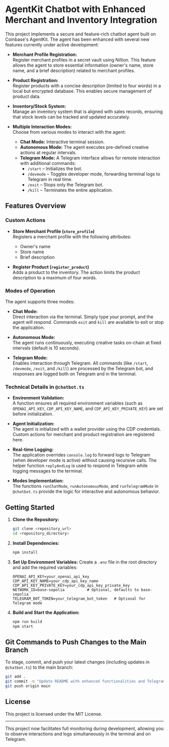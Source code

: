 # AgentKit Chatbot with Enhanced Merchant and Inventory Integration

This project implements a secure and feature-rich chatbot agent built on Coinbase's AgentKit. The agent has been enhanced with several new features currently under active development:
  
- **Merchant Profile Registration:**  
  Register merchant profiles in a secret vault using Nillion. This feature allows the agent to store essential information (owner's name, store name, and a brief description) related to merchant profiles.

- **Product Registration:**  
  Register products with a concise description (limited to four words) in a local but encrypted database. This enables secure management of product data.

- **Inventory/Stock System:**  
  Manage an inventory system that is aligned with sales records, ensuring that stock levels can be tracked and updated accurately.

- **Multiple Interaction Modes:**  
  Choose from various modes to interact with the agent:
  - **Chat Mode:** Interactive terminal session.
  - **Autonomous Mode:** The agent executes pre-defined creative actions at regular intervals.
  - **Telegram Mode:** A Telegram interface allows for remote interaction with additional commands:
    - `/start` – Initializes the bot.
    - `/devmode` – Toggles developer mode, forwarding terminal logs to Telegram in real time.
    - `/exit` – Stops only the Telegram bot.
    - `/kill` – Terminates the entire application.

## Features Overview

### Custom Actions
- **Store Merchant Profile (`store_profile`)**  
  Registers a merchant profile with the following attributes:
  - Owner's name
  - Store name
  - Brief description  
  
- **Register Product (`register_product`)**  
  Adds a product to the inventory. The action limits the product description to a maximum of four words.

### Modes of Operation
The agent supports three modes:
- **Chat Mode:**  
  Direct interaction via the terminal. Simply type your prompt, and the agent will respond. Commands `exit` and `kill` are available to exit or stop the application.

- **Autonomous Mode:**  
  The agent runs continuously, executing creative tasks on-chain at fixed intervals (default is 10 seconds).

- **Telegram Mode:**  
  Enables interaction through Telegram. All commands (like `/start`, `/devmode`, `/exit`, and `/kill`) are processed by the Telegram bot, and responses are logged both on Telegram and in the terminal.

### Technical Details in `@chatbot.ts`
- **Environment Validation:**  
  A function ensures all required environment variables (such as `OPENAI_API_KEY`, `CDP_API_KEY_NAME`, and `CDP_API_KEY_PRIVATE_KEY`) are set before initialization.
  
- **Agent Initialization:**  
  The agent is initialized with a wallet provider using the CDP credentials. Custom actions for merchant and product registration are registered here.
  
- **Real-time Logging:**  
  The application overrides `console.log` to forward logs to Telegram (when developer mode is active) without causing recursive calls. The helper function `replyAndLog` is used to respond in Telegram while logging messages to the terminal.

- **Modes Implementation:**  
  The functions `runChatMode`, `runAutonomousMode`, and `runTelegramMode` in `@chatbot.ts` provide the logic for interactive and autonomous behavior.

## Getting Started

1. **Clone the Repository:**
    ```bash
    git clone <repository_url>
    cd <repository_directory>
    ```

2. **Install Dependencies:**
    ```bash
    npm install
    ```

3. **Set Up Environment Variables:**
   Create a `.env` file in the root directory and add the required variables:
    ```env
    OPENAI_API_KEY=your_openai_api_key
    CDP_API_KEY_NAME=your_cdp_api_key_name
    CDP_API_KEY_PRIVATE_KEY=your_cdp_api_key_private_key
    NETWORK_ID=base-sepolia          # Optional, defaults to base-sepolia
    TELEGRAM_BOT_TOKEN=your_telegram_bot_token   # Optional for Telegram mode
    ```

4. **Build and Start the Application:**
    ```bash
    npm run build
    npm start
    ```

## Git Commands to Push Changes to the Main Branch

To stage, commit, and push your latest changes (including updates in `@chatbot.ts`) to the main branch:
```bash
git add .
git commit -m "Update README with enhanced functionalities and Telegram integration"
git push origin main
```

## License

This project is licensed under the MIT License.

---

This project now facilitates full monitoring during development, allowing you to observe interactions and logs simultaneously in the terminal and on Telegram.
